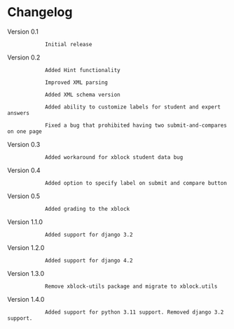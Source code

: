Changelog
=========
Version 0.1		

				Initial release

Version 0.2		

				Added Hint functionality

				Improved XML parsing
				
				Added XML schema version
				
				Added ability to customize labels for student and expert answers
				
				Fixed a bug that prohibited having two submit-and-compares on one page

Version 0.3		

				Added workaround for xblock student data bug

Version 0.4		

				Added option to specify label on submit and compare button
				
Version 0.5

				Added grading to the xblock
Version 1.1.0

                Added support for django 3.2
Version 1.2.0

                Added support for django 4.2				

Version 1.3.0

                Remove xblock-utils package and migrate to xblock.utils				

Version 1.4.0

                Added support for python 3.11 support. Removed django 3.2 support.